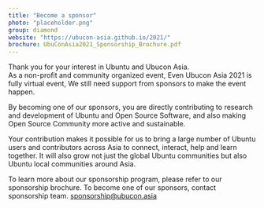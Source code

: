 ```yaml
---
title: "Become a sponsor"
photo: "placeholder.png"
group: diamond
website: "https://ubucon-asia.github.io/2021/"
brochure: UbuConAsia2021_Sponsorship_Brochure.pdf 
---
```

Thank you for your interest in Ubuntu and Ubucon Asia.  
As a non-profit and community organized event, Even Ubucon Asia 2021 is fully virtual event,
We still need support from sponsors to make the event happen.

By becoming one of our sponsors, you are directly contributing to research and development of Ubuntu and Open Source Software, and also making Open Source Community more active and sustainable.

Your contribution makes it possible for us to bring a large number of Ubuntu users and contributors across Asia to connect, interact, help and learn together. It will also grow not just the global Ubuntu communities but also Ubuntu local communities around Asia.

To learn more about our sponsorship program, please refer to our sponsorship brochure.
To become one of our sponsors, contact sponsorship team. sponsorship@ubucon.asia
